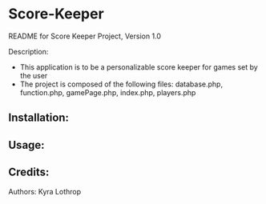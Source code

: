# Score-Keeper
README for Score Keeper Project, Version 1.0

Description:
* This application is to be a personalizable score keeper for games set by the user
* The project is composed of the following files: database.php, function.php, gamePage.php, index.php, players.php

Installation:
-
Usage:
-
Credits:
-
Authors:
Kyra Lothrop
